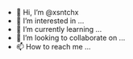 - 👋 Hi, I’m @xsntchx
- 👀 I’m interested in ...
- 🌱 I’m currently learning ...
- 💞️ I’m looking to collaborate on ...
- 📫 How to reach me ...

<!---
xsntchx/xsntchx is a ✨ special ✨ repository because its `README.md` (this file) appears on your GitHub profile.
You can click the Preview link to take a look at your changes.
--->
